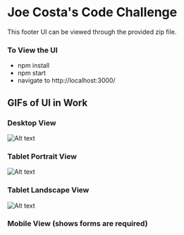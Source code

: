 # Joe Costa's Code Challenge

This footer UI can be viewed through the provided zip file.

### To View the UI
- npm install
- npm start
- navigate to http://localhost:3000/

## GIFs of UI in Work

### Desktop View
![Alt text](https://media.giphy.com/media/fe3X8JjcSuYFRn6Hp2/giphy.gif)

### Tablet Portrait View
![Alt text](https://media.giphy.com/media/39n4YPqNb4gvCGH1id/giphy.gif)

### Tablet Landscape View
![Alt text](https://media.giphy.com/media/7A4BeDcLD24FLNBp0W/giphy.gif)

### Mobile View (shows forms are required)


